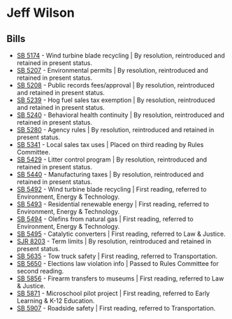 # Jeff Wilson
## Bills
* [SB 5174](/bill/2021-22/sb/5174/) - Wind turbine blade recycling | By resolution, reintroduced and retained in present status.
* [SB 5207](/bill/2021-22/sb/5207/) - Environmental permits | By resolution, reintroduced and retained in present status.
* [SB 5208](/bill/2021-22/sb/5208/) - Public records fees/approval | By resolution, reintroduced and retained in present status.
* [SB 5239](/bill/2021-22/sb/5239/) - Hog fuel sales tax exemption | By resolution, reintroduced and retained in present status.
* [SB 5240](/bill/2021-22/sb/5240/) - Behavioral health continuity | By resolution, reintroduced and retained in present status.
* [SB 5280](/bill/2021-22/sb/5280/) - Agency rules | By resolution, reintroduced and retained in present status.
* [SB 5341](/bill/2021-22/sb/5341/) - Local sales tax uses | Placed on third reading by Rules Committee.
* [SB 5429](/bill/2021-22/sb/5429/) - Litter control program | By resolution, reintroduced and retained in present status.
* [SB 5440](/bill/2021-22/sb/5440/) - Manufacturing taxes | By resolution, reintroduced and retained in present status.
* [SB 5492](/bill/2021-22/sb/5492/) - Wind turbine blade recycling | First reading, referred to Environment, Energy & Technology.
* [SB 5493](/bill/2021-22/sb/5493/) - Residential renewable energy | First reading, referred to Environment, Energy & Technology.
* [SB 5494](/bill/2021-22/sb/5494/) - Olefins from natural gas | First reading, referred to Environment, Energy & Technology.
* [SB 5495](/bill/2021-22/sb/5495/) - Catalytic converters | First reading, referred to Law & Justice.
* [SJR 8203](/bill/2021-22/sjr/8203/) - Term limits | By resolution, reintroduced and retained in present status.
* [SB 5635](/bill/2021-22/sb/5635/) - Tow truck safety | First reading, referred to Transportation.
* [SB 5650](/bill/2021-22/sb/5650/) - Elections law violation info | Passed to Rules Committee for second reading.
* [SB 5856](/bill/2021-22/sb/5856/) - Firearm transfers to museums | First reading, referred to Law & Justice.
* [SB 5871](/bill/2021-22/sb/5871/) - Microschool pilot project | First reading, referred to Early Learning & K-12 Education.
* [SB 5907](/bill/2021-22/sb/5907/) - Roadside safety | First reading, referred to Transportation.
